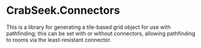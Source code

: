 # CrabSeek.Connectors

This is a library for generating a tile-based grid object for use with pathfinding; this can be set with or without connectors, allowing pathfinding to rooms via the least-resistant connector.